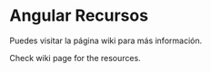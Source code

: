 # Angular Recursos

Puedes visitar la página wiki para más información.

Check wiki page for the resources.